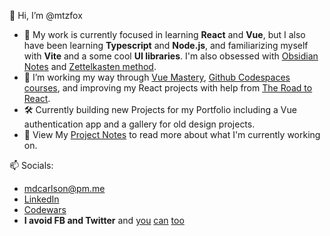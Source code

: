 👋 Hi, I’m @mtzfox
- 🌱 My work is currently focused in learning **React** and **Vue**, but I also have been learning **Typescript** and **Node.js**, and familiarizing myself with **Vite** and a some cool **UI libraries**. I'm also obsessed with [Obsidian Notes](https://obsidian.mikecarlson.io) and [Zettelkasten method](https://zettelkasten.de/introduction/).
- 👀 I’m working my way through [Vue Mastery](https://www.vuemastery.com/), [Github Codespaces courses](https://www.linkedin.com/learning/topics/hands-on-practice-with-github-codespaces), and improving my React projects with help from [The Road to React](https://www.roadtoreact.com/). 
- 🛠️ Currently building new Projects for my Portfolio including a Vue authentication app and a gallery for old design projects.
- 📔 View My [Project Notes](https://obsidian.mikecarlson.io/Project+Notes) to read more about what I'm currently working on.

📫 Socials: 
- [mdcarlson@pm.me](mailto:mdcarlson@pm.me) 
- [LinkedIn](https://www.linkedin.com/in/mike-carlson-seattle/)
- [Codewars](https://www.codewars.com/users/mtzfox) 
- **I avoid FB and Twitter** and [you](https://www.theatlantic.com/technology/archive/2022/11/twitter-facebook-social-media-decline/672074/) [can](https://www.theatlantic.com/magazine/archive/2022/05/social-media-democracy-trust-babel/629369/) [too](https://www.goodreads.com/book/show/39669100-ten-arguments-for-deleting-your-social-media-accounts-right-now)



<!---
mtzfox/mtzfox is a ✨ special ✨ repository because its `README.md` (this file) appears on your GitHub profile.
You can click the Preview link to take a look at your changes.
--->
